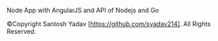 Node App with AngularJS and API of Nodejs and Go 



©Copyright Santosh Yadav [https://github.com/syadav214]. All Rights Reserved.




